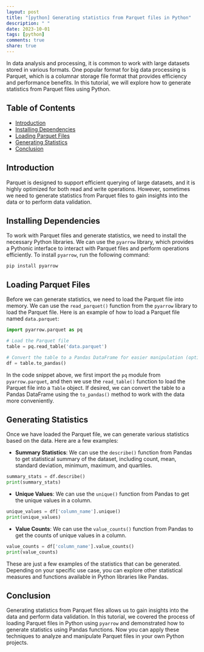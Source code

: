 ```yaml
---
layout: post
title: "[python] Generating statistics from Parquet files in Python"
description: " "
date: 2023-10-01
tags: [python]
comments: true
share: true
---
```


In data analysis and processing, it is common to work with large datasets stored in various formats. One popular format for big data processing is Parquet, which is a columnar storage file format that provides efficiency and performance benefits. In this tutorial, we will explore how to generate statistics from Parquet files using Python.

## Table of Contents
- [Introduction](#introduction)
- [Installing Dependencies](#installing-dependencies)
- [Loading Parquet Files](#loading-parquet-files)
- [Generating Statistics](#generating-statistics)
- [Conclusion](#conclusion)

## Introduction

Parquet is designed to support efficient querying of large datasets, and it is highly optimized for both read and write operations. However, sometimes we need to generate statistics from Parquet files to gain insights into the data or to perform data validation.

## Installing Dependencies

To work with Parquet files and generate statistics, we need to install the necessary Python libraries. We can use the `pyarrow` library, which provides a Pythonic interface to interact with Parquet files and perform operations efficiently. To install `pyarrow`, run the following command:

```shell
pip install pyarrow
```

## Loading Parquet Files

Before we can generate statistics, we need to load the Parquet file into memory. We can use the `read_parquet()` function from the `pyarrow` library to load the Parquet file. Here is an example of how to load a Parquet file named `data.parquet`:

```python
import pyarrow.parquet as pq

# Load the Parquet file
table = pq.read_table('data.parquet')

# Convert the table to a Pandas DataFrame for easier manipulation (optional)
df = table.to_pandas()
```

In the code snippet above, we first import the `pq` module from `pyarrow.parquet`, and then we use the `read_table()` function to load the Parquet file into a `Table` object. If desired, we can convert the table to a Pandas DataFrame using the `to_pandas()` method to work with the data more conveniently.

## Generating Statistics

Once we have loaded the Parquet file, we can generate various statistics based on the data. Here are a few examples:

- **Summary Statistics**: We can use the `describe()` function from Pandas to get statistical summary of the dataset, including count, mean, standard deviation, minimum, maximum, and quartiles.

```python
summary_stats = df.describe()
print(summary_stats)
```

- **Unique Values**: We can use the `unique()` function from Pandas to get the unique values in a column.

```python
unique_values = df['column_name'].unique()
print(unique_values)
```

- **Value Counts**: We can use the `value_counts()` function from Pandas to get the counts of unique values in a column.

```python
value_counts = df['column_name'].value_counts()
print(value_counts)
```

These are just a few examples of the statistics that can be generated. Depending on your specific use case, you can explore other statistical measures and functions available in Python libraries like Pandas.

## Conclusion

Generating statistics from Parquet files allows us to gain insights into the data and perform data validation. In this tutorial, we covered the process of loading Parquet files in Python using `pyarrow` and demonstrated how to generate statistics using Pandas functions. Now you can apply these techniques to analyze and manipulate Parquet files in your own Python projects.